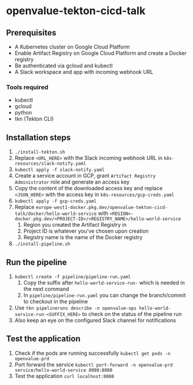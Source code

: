 # openvalue-tekton-cicd-talk

## Prerequisites
- A Kubernetes cluster on Google Cloud Platform
- Enable Artifact Registry on Google Cloud Platform and create a Docker registry
- Be authenticated via gcloud and kubectl
- A Slack workspace and app with incoming webhook URL
### Tools required
- kubectl
- gcloud
- python
- tkn (Tekton CLI)
   
## Installation steps
1. `./install-tekton.sh`
2. Replace `<URL_HERE>` with the Slack incoming webhook URL in `k8s-resources/slack-notify.yaml`
3. `kubectl apply -f slack-notify.yaml`
4. Create a service account in GCP, grant `Artifact Registry Administrator` role and generate an access key
5. Copy the content of the downloaded access key and replace `<JSON_HERE>` with the access key in `k8s-resources/gcp-creds.yaml`
6. `kubectl apply -f gcp-creds.yaml`
7. Replace `europe-west1-docker.pkg.dev/openvalue-tekton-cicd-talk/docker/hello-world-service` with `<REGION>-docker.pkg.dev/<PROJECT-ID>/<REGISTRY_NAME>/hello-world-service`
   1. Region you created the Artifact Registry in
   2. Project ID is whatever you've chosen upon creation
   3. Registry name is the name of the Docker registry
8. `./install-pipeline.sh`

## Run the pipeline
1. `kubectl create -f pipeline/pipeline-run.yaml`
   1. Copy the suffix after `hello-world-service-run-` which is needed in the next command
   2. In `pipeline/pipeline-run.yaml` you can change the branch/commit to checkout in the pipeline
2. Use `tkn pipelineruns describe -n openvalue-ops hello-world-service-run-<SUFFIX_HERE>` to check on the status of the pipeline run
3. Also keep an eye on the configured Slack channel for notifications

## Test the application
1. Check if the pods are running successfully `kubectl get pods -n openvalue-prd`
2. Port forward the service `kubectl port-forward -n openvalue-prd service/hello-world-service 8080:8080`
3. Test the application `curl localhost:8080`
